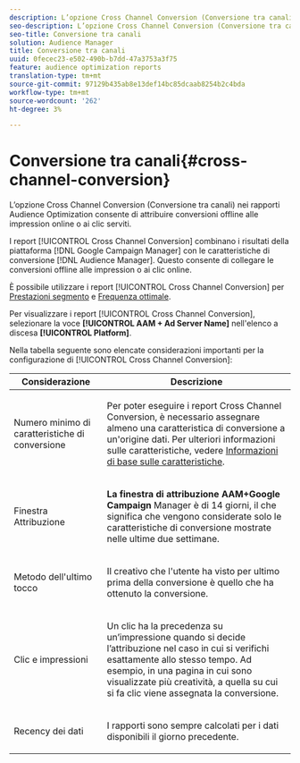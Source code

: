 ```yaml
---
description: L’opzione Cross Channel Conversion (Conversione tra canali) nei rapporti  Audience Optimization consente di attribuire conversioni offline alle impression online o ai clic serviti.
seo-description: L’opzione Cross Channel Conversion (Conversione tra canali) nei rapporti  Audience Optimization consente di attribuire conversioni offline alle impression online o ai clic serviti.
seo-title: Conversione tra canali
solution: Audience Manager
title: Conversione tra canali
uuid: 0fecec23-e502-490b-b7dd-47a3753a3f75
feature: audience optimization reports
translation-type: tm+mt
source-git-commit: 97129b435ab8e13def14bc85dcaab8254b2c4bda
workflow-type: tm+mt
source-wordcount: '262'
ht-degree: 3%

---
```



# Conversione tra canali{#cross-channel-conversion}

L’opzione Cross Channel Conversion (Conversione tra canali) nei rapporti  Audience Optimization consente di attribuire conversioni offline alle impression online o ai clic serviti.

I report [!UICONTROL Cross Channel Conversion] combinano i risultati della piattaforma [!DNL Google Campaign Manager] con le caratteristiche di conversione [!DNL Audience Manager]. Questo consente di collegare le conversioni offline alle impression o ai clic online.

È possibile utilizzare i report [!UICONTROL Cross Channel Conversion] per [Prestazioni segmento](../../../reporting/audience-optimization-reports/aor-advertisers/segment-performance.md) e [Frequenza ottimale](../../../reporting/audience-optimization-reports/aor-advertisers/optimal-frequency.md).

Per visualizzare i report [!UICONTROL Cross Channel Conversion], selezionare la voce **[!UICONTROL AAM + Ad Server Name]** nell&#39;elenco a discesa **[!UICONTROL Platform]**.

Nella tabella seguente sono elencate considerazioni importanti per la configurazione di [!UICONTROL Cross Channel Conversion]:

<table id="table_62590B4AB7624B619EC9AA8FF89722C9"> 
 <thead> 
  <tr> 
   <th class="entry"> Considerazione </th> 
   <th class="entry"> Descrizione </th> 
  </tr> 
 </thead>
 <tbody> 
  <tr> 
   <td colname="col01"> <p>Numero minimo di caratteristiche di conversione </p> </td> 
   <td colname="col1"> <p>Per poter eseguire i report <span class="wintitle"> Cross Channel Conversion</span>, è necessario assegnare almeno una caratteristica di conversione a un'origine dati. Per ulteriori informazioni sulle caratteristiche, vedere <a href="../../../features/traits/create-onboarded-rule-based-traits.md"> Informazioni di base sulle caratteristiche</a>. </p> </td> 
  </tr>
  <tr> 
   <td> <p>Finestra Attribuzione </p> </td> 
   <td> <p> <b><span class="uicontrol"> La finestra di attribuzione AAM+Google Campaign </span></b> Manager è di 14 giorni, il che significa che vengono considerate solo le caratteristiche di conversione mostrate nelle ultime due settimane. </p> </td> 
  </tr> 
  <tr> 
   <td> <p>Metodo dell'ultimo tocco </p> </td> 
   <td> <p>Il creativo che l'utente ha visto per ultimo prima della conversione è quello che ha ottenuto la conversione. </p> </td> 
  </tr> 
  <tr> 
   <td> <p>Clic e impressioni </p> </td> 
   <td> <p>Un clic ha la precedenza su un’impressione quando si decide l’attribuzione nel caso in cui si verifichi esattamente allo stesso tempo. Ad esempio, in una pagina in cui sono visualizzate più creatività, a quella su cui si fa clic viene assegnata la conversione. </p> </td> 
  </tr> 
  <tr> 
   <td> <p>Recency dei dati </p> </td> 
   <td> <p>I rapporti sono sempre calcolati per i dati disponibili il giorno precedente. </p> </td> 
  </tr> 
 </tbody> 
</table>
